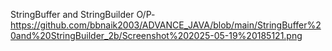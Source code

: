StringBuffer and StringBuilder O/P-https://github.com/bbnaik2003/ADVANCE_JAVA/blob/main/StringBuffer%20and%20StringBuilder_2b/Screenshot%202025-05-19%20185121.png
